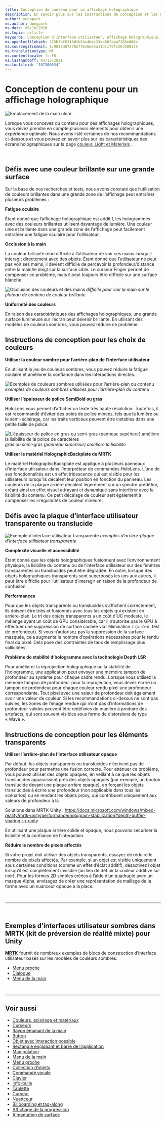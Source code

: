```yaml
---
title: Conception de contenu pour un affichage holographique
description: En savoir plus sur les instructions de conception et les meilleures pratiques pour l’affichage holographique sur les appareils HoloLens.
author: yoonpark
ms.author: dongpark
ms.date: 06/18/2020
ms.topic: article
keywords: Conception d’interface utilisateur, affichage holographique, conception de contenu, thème sombre, thème clair, casque de réalité mixte, casque de réalité mixte, casque de réalité virtuelle, HoloLens, MRTK, boîte à outils de la réalité mixte, conception, pixels
ms.openlocfilehash: 325b7bf6318d1b54c4b4c33aa58faea7388e0864
ms.sourcegitcommit: 1c9035487270af76c6eaba11b11f6fc56c008135
ms.translationtype: MT
ms.contentlocale: fr-FR
ms.lasthandoff: 04/13/2021
ms.locfileid: "107300034"
---
```

# <a name="designing-content-for-holographic-display"></a>Conception de contenu pour un affichage holographique

![Emplacement de la main ulnar](images/UX_Hero_DarkTheme.jpg)

Lorsque vous concevez du contenu pour des affichages holographiques, vous devez prendre en compte plusieurs éléments pour obtenir une expérience optimale. Nous avons listé certaines de nos recommandations ci-dessous et vous pouvez en savoir plus sur les caractéristiques des écrans holographiques sur la page [couleur, Light et Materials](color-light-and-materials.md) .

<br>

## <a name="challenges-with-bright-color-on-a-large-surface"></a>Défis avec une couleur brillante sur une grande surface 

Sur la base de nos recherches et tests, nous avons constaté que l’utilisation de couleurs brillantes dans une grande zone de l’affichage peut entraîner plusieurs problèmes : 

**Fatigue oculaire** 

Étant donné que l’affichage holographique est additif, les hologrammes avec des couleurs brillantes utilisent davantage de lumière. Une couleur unie et brillante dans une grande zone de l’affichage peut facilement entraîner une fatigue oculaire pour l’utilisateur. 

**Occlusion à la main** 

La couleur brillante rend difficile à l’utilisateur de voir ses mains lorsqu’il interagit directement avec des objets. Étant donné que l’utilisateur ne peut pas voir ses mains, il devient difficile de percevoir la profondeur/distance entre la main/le doigt sur la surface cible. Le curseur Finger permet de compenser ce problème, mais il peut toujours être difficile sur une surface blanche. 

![Occlusion des couleurs et des mains ](images/color_handocclusion.jpg)
 *difficile pour voir la main sur le plateau de contenu de couleur brillante*

**Uniformité des couleurs**

En raison des caractéristiques des affichages holographiques, une grande surface lumineuse sur l’écran peut devenir brillante. En utilisant des modèles de couleurs sombres, vous pouvez réduire ce problème. 

## <a name="design-guidelines-for-color-choices"></a>Instructions de conception pour les choix de couleurs

**Utiliser la couleur sombre pour l’arrière-plan de l’interface utilisateur**

En utilisant le jeu de couleurs sombres, vous pouvez réduire la fatigue oculaire et améliorer la confiance dans les interactions directes. 

![Exemples de couleurs sombres utilisées pour l’arrière-plan du contenu ](images/color_dark_examples.jpg)
 *exemples de couleurs sombres utilisées pour l’arrière-plan du contenu*

**Utiliser l’épaisseur de police SemiBold ou gras**

HoloLens vous permet d’afficher un texte très haute résolution. Toutefois, il est recommandé d’éviter des poids de police minces, tels que la lumière ou le semi-éclairage, car les traits verticaux peuvent être instables dans une petite taille de police. 

![L’épaisseur de police en gras ou semi-gras (panneau supérieur) améliore la lisibilité de la police de caractères ](images/color_font_examples.jpg)
 *gras ou semi-gras (panneau supérieur) améliore la lisibilité*

**Utiliser le matériel HolographicBackplate de MRTK**

Le matériel HolographicBackplate est appliqué à plusieurs panneaux d’interface utilisateur dans l’interpréteur de commandes HoloLens. L’une de ses fonctionnalités est un effet iridescence qui est visible pour les utilisateurs lorsqu’ils décalent leur position en fonction du panneau. Les couleurs de la plaque arrière décalent légèrement sur un spectre prédéfini, créant ainsi un effet visuel attrayant et dynamique sans interférer avec la lisibilité du contenu. Ce petit décalage de couleur sert également à compenser les irrégularités de couleur mineure. 


## <a name="challenges-with-transparent-or-translucent-ui-backplate"></a>Défis avec la plaque d’interface utilisateur transparente ou translucide 

![Exemple d’interface utilisateur transparente ](images/color_transparent_examples.jpg)
 *exemples d’arrière-plaque d’interface utilisateur transparente*

**Complexité visuelle et accessibilité**

Étant donné que les objets holographiques fusionnent avec l’environnement physique, la lisibilité du contenu ou de l’interface utilisateur sur des fenêtres transparentes ou translucides peut être dégradée. En outre, lorsque des objets holographiques transparents sont superposés les uns aux autres, il peut être difficile pour l’utilisateur d’interagir en raison de la profondeur de confusion.

**Performances**

Pour que les objets transparents ou translucides s’affichent correctement, ils doivent être triés et fusionnés avec tous les objets qui existent en arrière-plan. Le tri des objets transparents a un coût d’UC modeste, le mélange ayant un coût de GPU considérable, car il n’autorise pas le GPU à effectuer une suppression de surface cachée via l’élimination z (c.-à-d. test de profondeur). Si vous n’autorisez pas la suppression de la surface masquée, cela augmente le nombre d’opérations nécessaires pour le rendu final du pixel. Cela pose des contraintes de taux de remplissage plus sollicitées.

**Problème de stabilité d’hologramme avec la technologie Depth LSR**

Pour améliorer la reprojection holographique ou la stabilité de l’hologramme, une application peut envoyer une mémoire tampon de profondeur au système pour chaque cadre rendu. Lorsque vous utilisez la mémoire tampon de profondeur pour la reprojection, vous devez écrire un tampon de profondeur pour chaque couleur rendu pixel une profondeur correspondante. Tout pixel avec une valeur de profondeur doit également avoir une valeur de couleur. Si les recommandations ci-dessus ne sont pas suivies, les zones de l’image rendue qui n’ont pas d’informations de profondeur valides peuvent être redéfinies de manière à produire des artefacts, qui sont souvent visibles sous forme de distorsions de type « Wave ».


## <a name="design-guidelines-for-transparent-elements"></a>Instructions de conception pour les éléments transparents

**Utiliser l’arrière-plan de l’interface utilisateur opaque**

Par défaut, les objets transparents ou translucides n’écrivent pas de profondeur pour permettre une fusion correcte. Pour atténuer ce problème, vous pouvez utiliser des objets opaques, en veillant à ce que les objets translucides apparaissent près des objets opaques (par exemple, un bouton translucide devant une plaque arrière opaque), en forçant les objets translucides à écrire une profondeur (non applicable dans tous les scénarios) ou en rendant les objets proxy, qui contribuent uniquement aux valeurs de profondeur à la

Solutions dans MRTK-Unity : https://docs.microsoft.com/windows/mixed-reality/mrtk-unity/performance/hologram-stabilization#depth-buffer-sharing-in-unity  

En utilisant une plaque arrière solide et opaque, nous pouvons sécuriser la lisibilité et la confiance de l’interaction.

**Réduire le nombre de pixels affectés**

Si votre projet doit utiliser des objets transparents, essayez de réduire le nombre de pixels affectés. Par exemple, si un objet est visible uniquement sous certaines conditions (comme un effet d’éclat additif), désactivez l’objet lorsqu’il est complètement invisible (au lieu de définir la couleur additive sur noir). Pour les formes 2D simples créées à l’aide d’un quadruple avec un masque Alpha, envisagez de créer une représentation de maillage de la forme avec un nuanceur opaque à la place. 

<br/>

---

<br/>

## <a name="dark-ui-examples-in-mrtk-mixed-reality-toolkit-for-unity"></a>Exemples d’interfaces utilisateur sombres dans MRTK (kit de préversion de réalité mixte) pour Unity

**[MRTK](https://github.com/Microsoft/MixedRealityToolkit-Unity)** fournit de nombreux exemples de blocs de construction d’interface utilisateur basés sur les modèles de couleurs sombres.

* [Menu proche](https://docs.microsoft.com/windows/mixed-reality/mrtk-unity/features/ux-building-blocks/near-menu)
* [Dialogue](https://docs.microsoft.com/windows/mixed-reality/mrtk-unity/features/ux-building-blocks/dialog)
* [Menu de la main](https://docs.microsoft.com/windows/mixed-reality/mrtk-unity/features/ux-building-blocks/hand-menu)

<br>

---

## <a name="see-also"></a>Voir aussi

* [Couleurs, éclairage et matériaux](color-light-and-materials.md)
* [Curseurs](cursors.md)
* [Rayon émanant de la main](point-and-commit.md)
* [Button](button.md)
* [Objet avec interaction possible](interactable-object.md)
* [Rectangle englobant et barre de l’application](app-bar-and-bounding-box.md)
* [Manipulation](direct-manipulation.md)
* [Menu de la main](hand-menu.md)
* [Menu proche](near-menu.md)
* [Collection d’objets](object-collection.md)
* [Commande vocale](voice-input.md)
* [Clavier](keyboard.md)
* [Info-bulle](tooltip.md)
* [Tablette](slate.md)
* [Curseur](slider.md)
* [Nuanceur](shader.md)
* [Billboarding et tag-along](billboarding-and-tag-along.md)
* [Affichage de la progression](progress.md)
* [Aimantation de surface](surface-magnetism.md)
